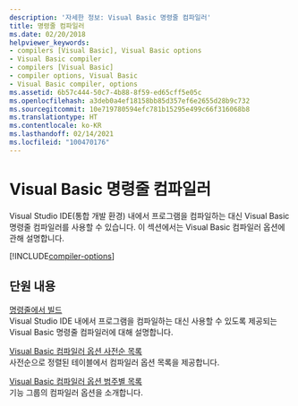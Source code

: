 ```yaml
---
description: '자세한 정보: Visual Basic 명령줄 컴파일러'
title: 명령줄 컴파일러
ms.date: 02/20/2018
helpviewer_keywords:
- compilers [Visual Basic], Visual Basic options
- Visual Basic compiler
- compilers [Visual Basic]
- compiler options, Visual Basic
- Visual Basic compiler, options
ms.assetid: 6b57c444-50c7-4b88-8f59-ed65cff5e05c
ms.openlocfilehash: a3deb0a4ef18158bb85d357ef6e2655d28b9c732
ms.sourcegitcommit: 10e719780594efc781b15295e499c66f316068b8
ms.translationtype: HT
ms.contentlocale: ko-KR
ms.lasthandoff: 02/14/2021
ms.locfileid: "100470176"
---
```

# <a name="visual-basic-command-line-compiler"></a>Visual Basic 명령줄 컴파일러

Visual Studio IDE(통합 개발 환경) 내에서 프로그램을 컴파일하는 대신 Visual Basic 명령줄 컴파일러를 사용할 수 있습니다. 이 섹션에서는 Visual Basic 컴파일러 옵션에 관해 설명합니다.

[!INCLUDE[compiler-options](~/includes/compiler-options.md)]
  
## <a name="in-this-section"></a>단원 내용

[명령줄에서 빌드](building-from-the-command-line.md)  
Visual Studio IDE 내에서 프로그램을 컴파일하는 대신 사용할 수 있도록 제공되는 Visual Basic 명령줄 컴파일러에 대해 설명합니다.

[Visual Basic 컴파일러 옵션 사전순 목록](compiler-options-listed-alphabetically.md)  
사전순으로 정렬된 테이블에서 컴파일러 옵션 목록을 제공합니다.

[Visual Basic 컴파일러 옵션 범주별 목록](compiler-options-listed-by-category.md)  
기능 그룹의 컴파일러 옵션을 소개합니다.

